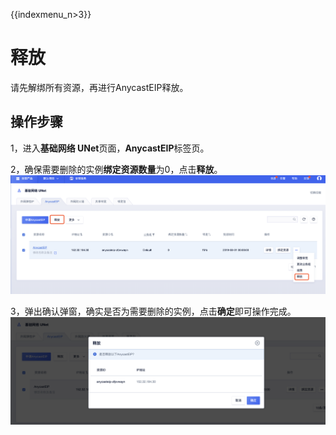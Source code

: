 {{indexmenu_n>3}}

# 释放
请先解绑所有资源，再进行AnycastEIP释放。

## 操作步骤
1，进入**基础网络 UNet**页面，**AnycastEIP**标签页。

2，确保需要删除的实例**绑定资源数量**为0，点击**释放**。
![](/images/release01.png)

3，弹出确认弹窗，确实是否为需要删除的实例，点击**确定**即可操作完成。
![](/images/release02.png)


